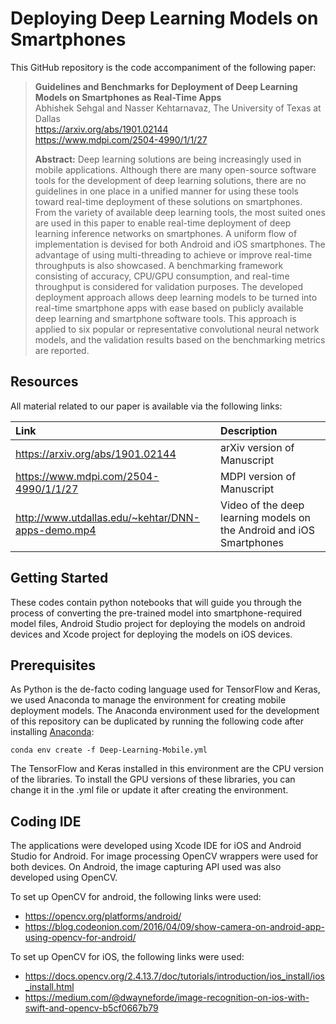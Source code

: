 # Deploying Deep Learning Models on Smartphones

This GitHub repository is the code accompaniment of the following paper:
> **Guidelines and Benchmarks for Deployment of Deep Learning Models on Smartphones as Real-Time Apps**<br>
> Abhishek Sehgal and Nasser Kehtarnavaz, The University of Texas at Dallas<br>
> https://arxiv.org/abs/1901.02144<br>
> https://www.mdpi.com/2504-4990/1/1/27<br>
>
> **Abstract:** Deep learning solutions are being increasingly used in mobile applications. Although there are many open-source software tools for the development of deep learning solutions, there are no guidelines in one place in a unified manner for using these tools toward real-time deployment of these solutions on smartphones. From the variety of available deep learning tools, the most suited ones are used in this paper to enable real-time deployment of deep learning inference networks on smartphones. A uniform flow of implementation is devised for both Android and iOS smartphones. The advantage of using multi-threading to achieve or improve real-time throughputs is also showcased. A benchmarking framework consisting of accuracy, CPU/GPU consumption, and real-time throughput is considered for validation purposes. The developed deployment approach allows deep learning models to be turned into real-time smartphone apps with ease based on publicly available deep learning and smartphone software tools. This approach is applied to six popular or representative convolutional neural network models, and the validation results based on the benchmarking metrics are reported.

## Resources
All material related to our paper is available via the following links:

|**Link**|Description
|:-------|:----------
|https://arxiv.org/abs/1901.02144| arXiv version of Manuscript
|https://www.mdpi.com/2504-4990/1/1/27| MDPI version of Manuscript
|http://www.utdallas.edu/~kehtar/DNN-apps-demo.mp4| Video of the deep learning models on the Android and iOS Smartphones

## Getting Started
These codes contain python notebooks that will guide you through the process of converting the pre-trained model into smartphone-required model files, Android Studio project for deploying the models on android devices and Xcode project for deploying the models on iOS devices.

## Prerequisites

As Python is the de-facto coding language used for TensorFlow and Keras, we used Anaconda to manage the environment for creating mobile deployment models. The Anaconda environment used for the development of this repository can be duplicated by running the following code after installing [Anaconda](https://www.anaconda.com/distribution/):
```
conda env create -f Deep-Learning-Mobile.yml
```
The TensorFlow and Keras installed in this environment are the CPU version of the libraries. To install the GPU versions of these libraries, you can change it in the .yml file or update it after creating the environment.

## Coding IDE

The applications were developed using Xcode IDE for iOS and Android Studio for Android. For image processing OpenCV wrappers were used for both devices. On Android, the image capturing API used was also developed using OpenCV.

To set up OpenCV for android, the following links were used:

- https://opencv.org/platforms/android/
- https://blog.codeonion.com/2016/04/09/show-camera-on-android-app-using-opencv-for-android/

To set up OpenCV for iOS, the following links were used:
- https://docs.opencv.org/2.4.13.7/doc/tutorials/introduction/ios_install/ios_install.html
- https://medium.com/@dwayneforde/image-recognition-on-ios-with-swift-and-opencv-b5cf0667b79

